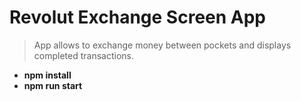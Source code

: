 # Revolut Exchange Screen App
> App allows to exchange money between pockets and displays completed transactions.
- **npm install**
- **npm run start**

